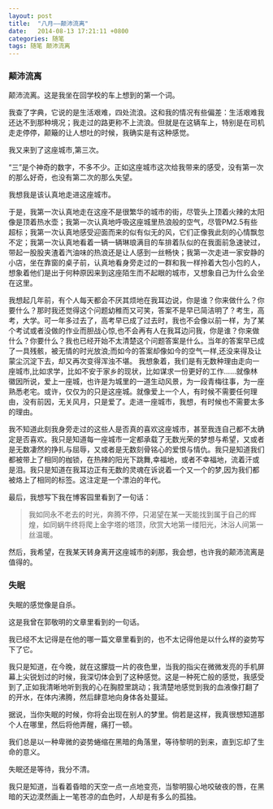 ```yaml
---
layout: post
title:  "八月——颠沛流离"
date:   2014-08-13 17:21:11 +0800
categories: 随笔
tags: 随笔 颠沛流离
---
```


### 颠沛流离

颠沛流离。这是我坐在回学校的车上想到的第一个词。

我查了字典，它说的是生活艰难，四处流浪。这和我的情况有些偏差：生活艰难我还达不到那种境况；我走过的路更称不上流浪。但就是在这辆车上，特别是在司机走走停停，颠簸的让人想吐的时候，我确实是有这种感觉。

我又来到了这座城市,第三次。

“三”是个神奇的数字，不多不少。正如这座城市这次给我带来的感受，没有第一次的那么好奇，也没有第二次的那么失望。

我想我是该认真地走进这座城市。

于是，我第一次认真地走在这座不是很繁华的城市的街，尽管头上顶着火辣的太阳像是顶着热水壶；我第一次认真地呼吸这座城里热浪般的空气，尽管PM2.5有些超标；我第一次认真地感受迎面而来的似有似无的风，它们正像我此刻的心情飘忽不定；我第一次认真地看着一辆一辆琳琅满目的车排着队似的在我面前急速驶过，带起一股股夹渣着汽油味的热浪还是让人感到一丝畅快；我第一次走进一家安静的小店，坐在靠窗的桌子前，认真地看身旁走过的一群和我一样拎着大包小包的人，想象着他们是出于何种原因来到这座陌生而不起眼的城市，又想象自己为什么会坐在这里。

我想起几年前，有个人每天都会不厌其烦地在我耳边说，你是谁？你来做什么？你要什么？那时我还觉得这个问题幼稚而又可笑，答案不是早已简洁明了？考生，高考，大学。可一年多过去了，高考早已成了过去时，我也不会像以前一样，为了某个考试或者没做的作业而胆战心惊,也不会再有人在我耳边问我，你是谁？你来做什么？你要什么？我也已经开始不太清楚这个问题答案是什么。当年的答案早已成了一具残骸，被无情的时光放浪;而如今的答案却像如今的空气一样,还没来得及让蒙尘沉淀下去，却又再次变得浑浊不堪。
我想象着，我们是有无数种理由走向一座城市,比如求学，比如不安于家乡的现状，比如谋求一份更好的工作……就像林徽因所说，爱上一座城，也许是为城里的一道生动风景，为一段青梅往事，为一座熟悉老宅。或许，仅仅为的只是这座城。就像爱上一个人，有时候不需要任何理由，没有前因，无关风月，只是爱了。走进一座城市，我想，有时候也不需要太多的理由。

我不知道此刻我身旁走过的这些人是否真的喜欢这座城市，甚至我连自己都不太确定是否喜欢。我只是知道每一座城市一定都承载了无数光荣的梦想与希望，又或者是无数凄然的挣扎与屈辱，又或者是无数刻骨铭心的爱恨与情仇。我只是知道我们都被带上了相同的枷锁，在热辣的阳光下跳舞,幸福地，或者不幸福地，流着汗或是泪。我只是知道在我耳边正有无数的灵魂在诉说着一个又一个的梦,因为我们都被烙上了相同的标签。这注定是一个漂泊的年代。

最后，我想写下我在博客园里看到了一句话：

> 我如同永不老去的时光，奔腾不停，只渴望在某一天能找到属于自己的辉煌，如同蜗牛终将爬上金字塔的塔顶，欣赏大地第一缕阳光，沐浴人间第一丝温暖。

然后，我希望，在我某天转身离开这座城市的刹那，我会想，也许我的颠沛流离是值得的。

### 失眠

失眠的感觉像是自杀。

这是我曾在郭敬明的文章里看到的一句话。

我已经不太记得是在他的哪一篇文章里看到的，也不太记得他是以什么样的姿势写下了它。

我只是知道，在今晚，就在这朦胧一片的夜色里，当我的指尖在微微发亮的手机屏幕上尖锐划过的时候，我深切体会到了这种感觉。这是一种死亡般的感觉，我感受到了,正如我清晰地听到我的心在胸腔里跳动；我清楚地感觉到我的血液像打翻了的开水，在体内沸腾，然后肆意地向身体各处蔓延。

据说，当你失眠的时候，你将会出现在别人的梦里。倘若是这样，我真很想知道那个人在哪里，然后将他弄醒，痛打一顿。

我们总是以一种卑微的姿势蜷缩在黑暗的角落里，等待黎明的到来，直到忘却了生命的意义。

失眠还是等待，我分不清。

我只是知道，当看着昏暗的天空一点一点地变亮，当黎明狠心地咬破夜的唇，在黑暗的天边漠然画上一笔苍凉的血色时，人却是有多么的孤独。
